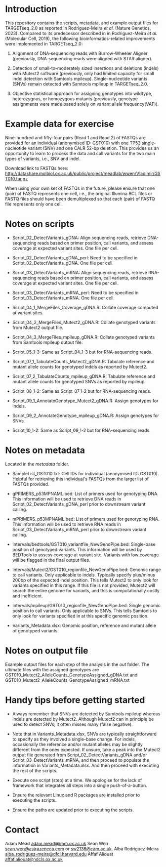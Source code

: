 # Introduction

This repository contains the scripts, metadata, and example output files for TARGETseq_2.0 as reported in Rodriguez-Meira _et al._ (Nature Genetics, 2023). Compared to its predecessor described in in Rodriguez-Meira _et al._ (Molecular Cell, 2019), the following bioinformatics-related improvements were implemented in TARGETseq_2.0:

1. Alignment of DNA-sequencing reads with Burrow-Wheeler Aligner (previously, DNA-sequencing reads were aligned with STAR aligner).

2. Detection of small-to-moderately sized insertions and deletions (indels) with Mutect2 software (previously, only had limited capacity for small indel detection with Samtools mpileup). Single-nucleotide variants (SNVs) remain detected with Samtools mpileup in TARGETseq_2.0.

3. Objective statistical approach for assigning genotypes into wildtype, heterozygous, or  homozygous mutants (previously, genotype assignments were made based solely on variant allele frequency(VAF)).

# Example data for exercise

Nine-hundred and fifty-four pairs (Read 1 and Read 2) of FASTQs are provided for an individual (anonymised ID: GST010) with one TP53 single-nucleotide variant (SNV) and one CALR 52-bp deletion. This provides us an opportunity to learn to process the data and call variants for the two main types of variants, i.e., SNV and indel.

Download link to FASTQs here: http://datashare.molbiol.ox.ac.uk/public/project/meadlab/wwen/Vladimir/GST010.tar.gz

When using your own set of FASTQs in the future, please ensure that one (pair) of FASTQ represents one cell, i.e., the original Illumina BCL files or FASTQ files should have been demultiplexed so that each (pair) of FASTQ file represents only one cell.

# Notes on scripts

- Script_02_DetectVariants_gDNA: Align sequencing reads, retrieve DNA-sequencing reads based on primer position, call variants, and assess coverage at expected variant sites. One file per cell.

- Script_02_DetectVariants_gDNA_perl: Need to be specified in Script_02_DetectVariants_gDNA. One file per cell.

- Script_03_DetectVariants_mRNA: Align sequencing reads, retrieve RNA-sequencing reads based on primer position, call variants, and assess coverage at expected variant sites. One file per cell.

- Script_03_DetectVariants_mRNA_perl: Need to be specified in Script_03_DetectVariants_mRNA. One file per cell.

- Script_04_1_MergeFiles_Coverage_gDNA.R: Collate coverage computed at variant sites.

- Script_04_2_MergeFiles_Mutect2_gDNA.R: Collate genotyped variants from Mutect2 output file.

- Script_04_3_MergeFiles_mpileup_gDNA.R: Collate genotyped variants from Samtools mpileup output file.

- Script_05_1-3: Same as Script_04_1-3 but for RNA-sequencing reads.

- Script_07_1_TabulateCounts_Mutect2_gDNA.R: Tabulate reference and mutant allele counts for genotyped indels as reported by Mutect2.

- Script_07_2_TabulateCounts_mpileup_gDNA.R: Tabulate reference and mutant allele counts for genotyped SNVs as reported by mpileup.

- Script_08_1-2: Same as Script_07_1-2 but for RNA-sequencing reads.

- Script_09_1_AnnotateGenotype_Mutect2_gDNA.R: Assign genotypes for indels.

- Script_09_2_AnnotateGenotype_mpileup_gDNA.R: Assign genotypes for SNVs.

- Script_10_1-2: Same as Script_09_1-2 but for RNA-sequencing reads.


# Notes on metadata

Located in the _metadata_ folder.

- SampleList_GST010.txt: Cell IDs for individual (anonymised ID: GST010). Helpful for retrieving this individual's FASTQs from the larger list of FASTQs provided.

- gPRIMERS_p53MPNAML.bed: List of primers used for genotyping DNA. This information will be used to retrieve DNA reads in Script_02_DetectVariants_gDNA_perl prior to downstream variant calling.

- mPRIMERS_p53MPNAML.bed: List of primers used for genotyping RNA. This information will be used to retrieve RNA reads in Script_03_DetectVariants_mRNA_perl prior to downstream variant calling.

- Intervals/bedtools/GST010_variantfile_NewGenoPipe.bed: Single-base position of genotyped variants. This information will be used by BEDTools to assess coverage at variant site. Variants with low coverage will be flagged in the final output files.

- Intervals/Mutect2/GST010_regionfile_NewGenoPipe.bed: Genomic range to call variants. Only applicable to indels. Typically specify plus/minus 200bp of the expected indel position. This tells Mutect2 to only look for variants specified in this range. If this file is not provided, Mutect2 will search the entire genome for variants, and this is computationally costly and inefficient.

- Intervals/mpileup/GST010_regionfile_NewGenoPipe.bed: Single genomic position to call variants. Only applicable to SNVs. This tells Samtools to only look for variants specified in at this specific genomic position.

- Variants_Metadata.xlsx: Genomic position, reference and mutant allele of genotyped variants.


# Notes on output file

Example output files for each step of the analysis in the _out_ folder. The ultimate files with the assigned genotypes are GST010_Mutect2_AlleleCounts_GenotypeAssigned_gDNA.txt and GST010_Mutect2_AlleleCounts_GenotypeAssigned_mRNA.txt

# Handy tips before getting started

- Always remember that SNVs are detected by Samtools mpileup whereas indels are detected by Mutect2. Although Mutect2 can in principle be used to detect SNVs, it often misses many (false negative).

- Note that in Variants_Metadata.xlsx, SNVs are typically straightforward to specify as they involved a single-base change. For indels, occasionally the reference and/or mutant alleles may be slightly different from the ones expected. If unsure, take a peak into the Mutect2 output file generated from Script_02_DetectVariants_gDNA and/or Script_03_DetectVariants_mRNA, and then proceed to populate the information in Variants_Metadata.xlsx. And then proceed with executing the rest of the scripts.

- Execute one script (step) at a time. We apologise for the lack of framework that integrates all steps into a single push-of-a-button.

- Ensure the relevant Linux and R packages are installed prior to executing the scripts.

- Ensure the paths are updated prior to executing the scripts.


# Contact

Adam Mead <adam.mead@imm.ox.ac.uk>
Sean Wen <sean.wen@astrazeneca.com> or <sw2136@cam.ac.uk>.
Alba Rodriguez-Meira <alba_rodriguez-meira@dfci.harvard.edu> 
Affaf Aliouat <affaf.aliouat@ndcls.ox.ac.uk>
